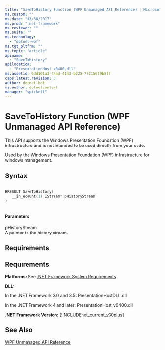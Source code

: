 ```yaml
---
title: "SaveToHistory Function (WPF Unmanaged API Reference) | Microsoft Docs"
ms.custom: ""
ms.date: "03/30/2017"
ms.prod: ".net-framework"
ms.reviewer: ""
ms.suite: ""
ms.technology: 
  - "dotnet-wpf"
ms.tgt_pltfrm: ""
ms.topic: "article"
apiname: 
  - "SaveToHistory"
apilocation: 
  - "PresentationHost_v0400.dll"
ms.assetid: 6dd101a3-44ad-4143-b228-772156f9b8ff
caps.latest.revision: 3
author: dotnet-bot
ms.author: dotnetcontent
manager: "wpickett"
---
```

# SaveToHistory Function (WPF Unmanaged API Reference)
This API supports the Windows Presentation Foundation (WPF) infrastructure and is not intended to be used directly from your code.  
  
 Used by the Windows Presentation Foundation (WPF) infrastructure for windows management.  
  
## Syntax  
  
```cpp  
  
HRESULT SaveToHistory(  
   __in_ecount(1) IStream* pHistoryStream  
)  
  
```  
  
#### Parameters  
 pHistoryStream  
 A pointer to the history stream.  
  
## Requirements  
  
## Requirements  
 **Platforms:** See [.NET Framework System Requirements](../../../../docs/framework/get-started/system-requirements.md).  
  
 **DLL:**  
  
 In the .NET Framework 3.0 and 3.5: PresentationHostDLL.dll  
  
 In the .NET Framework 4 and later: PresentationHost_v0400.dll  
  
 **.NET Framework Version:** [!INCLUDE[net_current_v30plus](../../../../includes/net-current-v30plus-md.md)]  
  
## See Also  
 [WPF Unmanaged API Reference](../../../../docs/framework/wpf/advanced/wpf-unmanaged-api-reference.md)